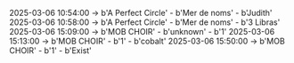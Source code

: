 2025-03-06 10:54:00 -> b'A Perfect Circle' - b'Mer de noms' - b'Judith'
2025-03-06 10:58:00 -> b'A Perfect Circle' - b'Mer de noms' - b'3 Libras'
2025-03-06 15:09:00 -> b'MOB CHOIR' - b'unknown' - b'1'
2025-03-06 15:13:00 -> b'MOB CHOIR' - b'1' - b'cobalt'
2025-03-06 15:50:00 -> b'MOB CHOIR' - b'1' - b'Exist'
